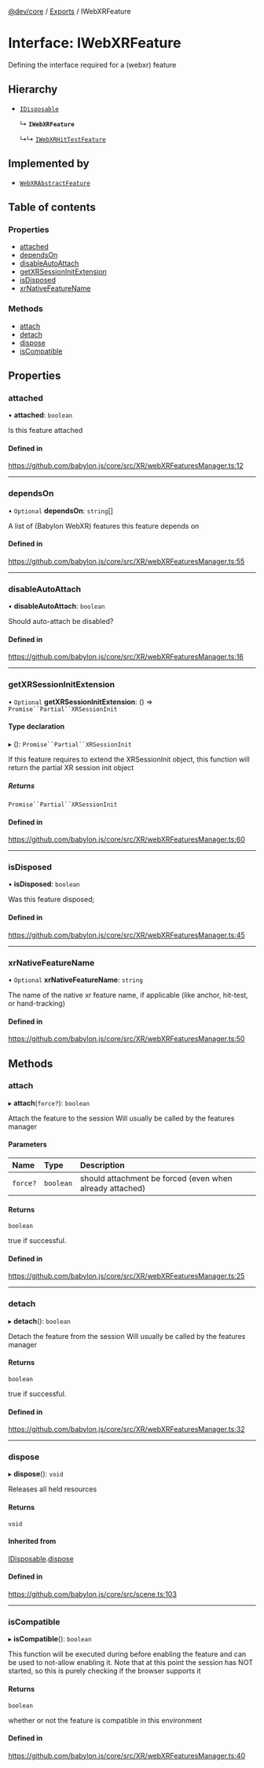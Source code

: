 [@dev/core](../README.md) / [Exports](../modules.md) / IWebXRFeature

# Interface: IWebXRFeature

Defining the interface required for a (webxr) feature

## Hierarchy

- [`IDisposable`](IDisposable.md)

  ↳ **`IWebXRFeature`**

  ↳↳ [`IWebXRHitTestFeature`](IWebXRHitTestFeature.md)

## Implemented by

- [`WebXRAbstractFeature`](../classes/WebXRAbstractFeature.md)

## Table of contents

### Properties

- [attached](IWebXRFeature.md#attached)
- [dependsOn](IWebXRFeature.md#dependson)
- [disableAutoAttach](IWebXRFeature.md#disableautoattach)
- [getXRSessionInitExtension](IWebXRFeature.md#getxrsessioninitextension)
- [isDisposed](IWebXRFeature.md#isdisposed)
- [xrNativeFeatureName](IWebXRFeature.md#xrnativefeaturename)

### Methods

- [attach](IWebXRFeature.md#attach)
- [detach](IWebXRFeature.md#detach)
- [dispose](IWebXRFeature.md#dispose)
- [isCompatible](IWebXRFeature.md#iscompatible)

## Properties

### attached

• **attached**: `boolean`

Is this feature attached

#### Defined in

https://github.com/babylon.js/core/src/XR/webXRFeaturesManager.ts:12

___

### dependsOn

• `Optional` **dependsOn**: `string`[]

A list of (Babylon WebXR) features this feature depends on

#### Defined in

https://github.com/babylon.js/core/src/XR/webXRFeaturesManager.ts:55

___

### disableAutoAttach

• **disableAutoAttach**: `boolean`

Should auto-attach be disabled?

#### Defined in

https://github.com/babylon.js/core/src/XR/webXRFeaturesManager.ts:16

___

### getXRSessionInitExtension

• `Optional` **getXRSessionInitExtension**: () => `Promise``Partial``XRSessionInit`

#### Type declaration

▸ (): `Promise``Partial``XRSessionInit`

If this feature requires to extend the XRSessionInit object, this function will return the partial XR session init object

##### Returns

`Promise``Partial``XRSessionInit`

#### Defined in

https://github.com/babylon.js/core/src/XR/webXRFeaturesManager.ts:60

___

### isDisposed

• **isDisposed**: `boolean`

Was this feature disposed;

#### Defined in

https://github.com/babylon.js/core/src/XR/webXRFeaturesManager.ts:45

___

### xrNativeFeatureName

• `Optional` **xrNativeFeatureName**: `string`

The name of the native xr feature name, if applicable (like anchor, hit-test, or hand-tracking)

#### Defined in

https://github.com/babylon.js/core/src/XR/webXRFeaturesManager.ts:50

## Methods

### attach

▸ **attach**(`force?`): `boolean`

Attach the feature to the session
Will usually be called by the features manager

#### Parameters

| Name | Type | Description |
| :------ | :------ | :------ |
| `force?` | `boolean` | should attachment be forced (even when already attached) |

#### Returns

`boolean`

true if successful.

#### Defined in

https://github.com/babylon.js/core/src/XR/webXRFeaturesManager.ts:25

___

### detach

▸ **detach**(): `boolean`

Detach the feature from the session
Will usually be called by the features manager

#### Returns

`boolean`

true if successful.

#### Defined in

https://github.com/babylon.js/core/src/XR/webXRFeaturesManager.ts:32

___

### dispose

▸ **dispose**(): `void`

Releases all held resources

#### Returns

`void`

#### Inherited from

[IDisposable](IDisposable.md).[dispose](IDisposable.md#dispose)

#### Defined in

https://github.com/babylon.js/core/src/scene.ts:103

___

### isCompatible

▸ **isCompatible**(): `boolean`

This function will be executed during before enabling the feature and can be used to not-allow enabling it.
Note that at this point the session has NOT started, so this is purely checking if the browser supports it

#### Returns

`boolean`

whether or not the feature is compatible in this environment

#### Defined in

https://github.com/babylon.js/core/src/XR/webXRFeaturesManager.ts:40
